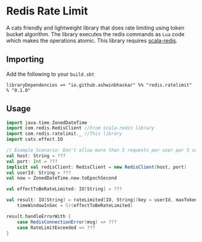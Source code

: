 # Redis Rate Limit
A cats friendly and lightweight library that does rate limiting using token bucket algorithm. The library executes the redis commands as `Lua` code which makes the operations atomic.  This library requires [scala-redis](https://github.com/debasishg/scala-redis).

## Importing
Add the following to your `build.sbt`
```
libraryDependencies =+ "io.github.ashwinbhaskar" %% "redis.ratelimit" % "0.1.0"
```

## Usage

```scala
import java.time.ZonedDateTime
import com.redis.RedisClient //From scala-redis library
import com.redis.ratelimit._ //This library
import cats.effect.IO

// Example Scenario: Don't allow more than 5 requests per user per 5 seconds
val host: String = ???
val port: Int = ???
implicit val redisClient: RedisClient = new RedisClient(host, port)
val userId: String = ???
val now = ZonedDateTime.now.toEpochSecond

val effectToBeRateLimited: IO[String] = ???

val result: IO[String] = rateLimited[IO, String](key = userId, maxTokens = 5,
    timeWindowInSec = 5)(effectToBeRateLimited)

result.handleErrorWith {
    case RedisConnectionError(msg) => ??? 
    case RateLimitExceeded => ???
}
```

